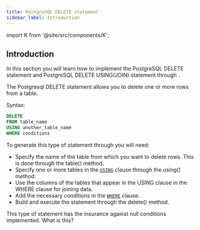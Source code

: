 ```yaml
---
title: PostgreSQL DELETE statement
sidebar_label: Introduction
---
```


import K from '@site/src/components/K';

## Introduction

In this section you will learn how to implement the PostgreSQL DELETE statement and PostgreSQL DELETE USING(JOIN) statement through <K/>.

The Postgresql DELETE statement allows you to delete one or more rows from a table.

Syntax:

```sql showLineNumbers
DELETE
FROM table_name
USING another_table_name
WHERE conditions
```

To generate this type of statement through <K/> you will need:

- Specify the name of the table from which you want to delete rows. This is done through the table() method.
- Specify one or more tables in the [`USING`](/docs/delete-statement/using) clause through the using() method.
- Use the columns of the tables that appear in the USING clause in the WHERE clause for joining data.
- Add the necessary conditions in the [`WHERE`](/docs/delete-statement/where/introduction) clause.
- Build and execute the statement through the delete() method.

This type of statement has the insurance against null conditions implemented. What is this?